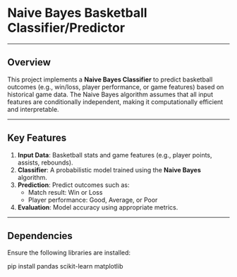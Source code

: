 # Naive Bayes Basketball Classifier/Predictor
---

## Overview
This project implements a **Naive Bayes Classifier** to predict basketball outcomes (e.g., win/loss, player performance, or game features) based on historical game data. The Naive Bayes algorithm assumes that all input features are conditionally independent, making it computationally efficient and interpretable.

---

## Key Features
1. **Input Data**: Basketball stats and game features (e.g., player points, assists, rebounds).
2. **Classifier**: A probabilistic model trained using the **Naive Bayes** algorithm.
3. **Prediction**: Predict outcomes such as:
   - Match result: Win or Loss
   - Player performance: Good, Average, or Poor
4. **Evaluation**: Model accuracy using appropriate metrics.
---

## Dependencies
Ensure the following libraries are installed:

pip install pandas scikit-learn matplotlib
